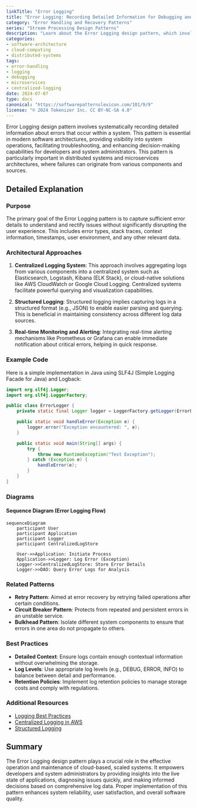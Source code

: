 ```yaml
---
linkTitle: "Error Logging"
title: "Error Logging: Recording Detailed Information for Debugging and Analysis"
category: "Error Handling and Recovery Patterns"
series: "Stream Processing Design Patterns"
description: "Learn about the Error Logging design pattern, which involves recording detailed error information to facilitate debugging and analysis. This pattern is crucial in distributed systems and microservices to maintain high reliability and availability."
categories:
- software-architecture
- cloud-computing
- distributed-systems
tags:
- error-handling
- logging
- debugging
- microservices
- centralized-logging
date: 2024-07-07
type: docs
canonical: "https://softwarepatternslexicon.com/101/9/9"
license: "© 2024 Tokenizer Inc. CC BY-NC-SA 4.0"
---
```


Error Logging design pattern involves systematically recording detailed information about errors that occur within a system. This pattern is essential in modern software architectures, providing visibility into system operations, facilitating troubleshooting, and enhancing decision-making capabilities for developers and system administrators. This pattern is particularly important in distributed systems and microservices architectures, where failures can originate from various components and sources.

## Detailed Explanation

### Purpose

The primary goal of the Error Logging pattern is to capture sufficient error details to understand and rectify issues without significantly disrupting the user experience. This includes error types, stack traces, context information, timestamps, user environment, and any other relevant data.

### Architectural Approaches

1. **Centralized Logging System**: This approach involves aggregating logs from various components into a centralized system such as Elasticsearch, Logstash, Kibana (ELK Stack), or cloud-native solutions like AWS CloudWatch or Google Cloud Logging. Centralized systems facilitate powerful querying and visualization capabilities.

2. **Structured Logging**: Structured logging implies capturing logs in a structured format (e.g., JSON) to enable easier parsing and querying. This is beneficial in maintaining consistency across different log data sources.

3. **Real-time Monitoring and Alerting**: Integrating real-time alerting mechanisms like Prometheus or Grafana can enable immediate notification about critical errors, helping in quick response.

### Example Code

Here is a simple implementation in Java using SLF4J (Simple Logging Facade for Java) and Logback:

```java
import org.slf4j.Logger;
import org.slf4j.LoggerFactory;

public class ErrorLogger {
    private static final Logger logger = LoggerFactory.getLogger(ErrorLogger.class);

    public static void handleError(Exception e) {
        logger.error("Exception encountered: ", e);
    }

    public static void main(String[] args) {
        try {
            throw new RuntimeException("Test Exception");
        } catch (Exception e) {
            handleError(e);
        }
    }
}
```

### Diagrams

#### Sequence Diagram (Error Logging Flow)

```mermaid
sequenceDiagram
    participant User
    participant Application
    participant Logger
    participant CentralizedLogStore
    
    User->>Application: Initiate Process
    Application->>Logger: Log Error (Exception)
    Logger->>CentralizedLogStore: Store Error Details
    Logger->>DAO: Query Error Logs for Analysis
```

### Related Patterns

- **Retry Pattern**: Aimed at error recovery by retrying failed operations after certain conditions.
- **Circuit Breaker Pattern**: Protects from repeated and persistent errors in an unstable service.
- **Bulkhead Pattern**: Isolate different system components to ensure that errors in one area do not propagate to others.

### Best Practices

- **Detailed Context**: Ensure logs contain enough contextual information without overwhelming the storage.
- **Log Levels**: Use appropriate log levels (e.g., DEBUG, ERROR, INFO) to balance between detail and performance.
- **Retention Policies**: Implement log retention policies to manage storage costs and comply with regulations.

### Additional Resources

- [Logging Best Practices](https://example.com/logging-best-practices)
- [Centralized Logging in AWS](https://example.com/aws-centralized-logging)
- [Structured Logging](https://example.com/structured-logging)

## Summary

The Error Logging design pattern plays a crucial role in the effective operation and maintenance of cloud-based, scaled systems. It empowers developers and system administrators by providing insights into the live state of applications, diagnosing issues quickly, and making informed decisions based on comprehensive log data. Proper implementation of this pattern enhances system reliability, user satisfaction, and overall software quality.

